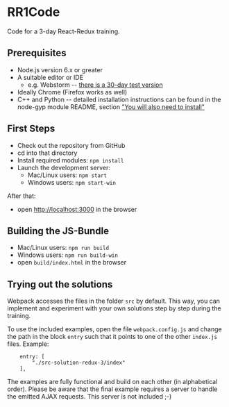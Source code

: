 # RR1Code
Code for a 3-day React-Redux training.

## Prerequisites
* Node.js version 6.x or greater
* A suitable editor or IDE
   * e.g. Webstorm -- [there is a 30-day test version](https://www.jetbrains.com/webstorm/download/)
* Ideally Chrome (Firefox works as well)
* C++ and Python -- detailed installation instructions can be found in the node-gyp module README, section ["You will also need to install"](https://github.com/nodejs/node-gyp#installation)

## First Steps
* Check out the repository from GitHub
* cd into that directory
* Install required modules: `npm install`
* Launch the development server:
   * Mac/Linux users: `npm start`
   * Windows users: `npm start-win`

After that:

* open [http://localhost:3000](http://localhost:3000) in the browser

## Building the JS-Bundle
* Mac/Linux users: `npm run build`
* Windows users: `npm run build-win`
* open `build/index.html` in the browser

## Trying out the solutions
Webpack accesses the files in the folder `src` by default. This way, you can implement and experiment with your own solutions step by step during the training.

To use the included examples, open the file `webpack.config.js` and change the path in the block `entry` such that it points to one of the other `index.js` files. Example:

```
    entry: [
        "./src-solution-redux-3/index"
    ],
```

The examples are fully functional and build on each other (in alphabetical order). Please be aware that the final example requires a server to handle the emitted AJAX requests. This server is not included ;-)
